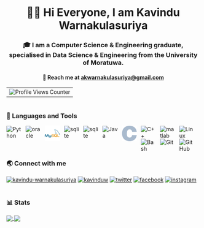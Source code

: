 
<h1 align="center">👋🏾 Hi Everyone, I am Kavindu Warnakulasuriya</h1>
<h3 align="center">🎓 I am a Computer Science & Engineering graduate, specialised in Data Science & Engineering from the University of Moratuwa.</h3>
<h4 align="center"> 📧 Reach me at <a href="mailto:akwarnakulasuriya@gmail.com"> akwarnakulasuriya@gmail.com </a> </h4>

<table align="center" style="border-collapse: collapse;">
    <tr>
        <td style="border: none;">
            <img src="https://komarev.com/ghpvc/?username=kavindu-w&label=Intriguing+visitors&color=9966ff" alt="Profile Views Counter">
        </td>
    </tr>
</table>



#

### 🧰 Languages and Tools
<p align="left"> 
<img align="left" alt="Python" width="40px" style="padding-right:10px;" src="https://cdn.jsdelivr.net/gh/devicons/devicon/icons/python/python-plain.svg" />
<img align="left" alt="oracle" width="40px" style="padding-right:10px;" src="https://cdn.jsdelivr.net/gh/devicons/devicon/icons/oracle/oracle-original.svg"/>
<img align="left" alt="mysql" width="40px" style="padding-right:10px;" src="https://raw.githubusercontent.com/devicons/devicon/master/icons/mysql/mysql-original-wordmark.svg"/>
<img align="left" alt="sqlite" width="40px" style="padding-right:10px;" src="https://www.vectorlogo.zone/logos/sqlite/sqlite-icon.svg"/>
<img align="left" alt="sqlite" width="40px" style="padding-right:10px;" src="https://cdn.jsdelivr.net/gh/devicons/devicon/icons/r/r-original.svg"/>
<!-- <img align="left" alt="ShinyR" width="40px" style="padding-right:10px;" src="https://idash.pl/wp-content/themes/idash/core/img/assets/shiny-logo.png"/> -->
   
<img align="left" alt="Java" width="40px" style="padding-right:10px;" src="https://cdn.jsdelivr.net/gh/devicons/devicon/icons/java/java-original.svg"/>
<img align="left" alt="c" width="40px" style="padding-right:10px;" src="https://raw.githubusercontent.com/devicons/devicon/master/icons/c/c-original.svg"/>
<img align="left" alt="C++" width="40px" style="padding-right:10px;" src="https://cdn.jsdelivr.net/gh/devicons/devicon/icons/cplusplus/cplusplus-line.svg" />
<img align="left" alt="matlab" width="40px" style="padding-right:10px;" src="https://upload.wikimedia.org/wikipedia/commons/2/21/Matlab_Logo.png"/>

<img align="left" alt="Linux" width="40px" style="padding-right:10px;" src="https://cdn.jsdelivr.net/gh/devicons/devicon/icons/linux/linux-original.svg" />
<img align="left" alt="Bash" width="40px" style="padding-right:10px;" src="https://cdn.jsdelivr.net/gh/devicons/devicon/icons/bash/bash-original.svg" />
<img align="left" alt="Git" width="40px" style="padding-right:10px;" src="https://cdn.jsdelivr.net/gh/devicons/devicon/icons/git/git-original.svg" />
<img align="left" alt="GitHub" width="40px" style="padding-right:10px;" src="https://cdn.icon-icons.com/icons2/836/PNG/512/Github_icon-icons.com_66788.png" />
<br />
</p>
</br>

#

### 🌏 Connect with me
<p align="left">
<a href="https://linkedin.com/in/kavindu-warnakulasuriya" target="blank"><img align="center" src="https://raw.githubusercontent.com/rahuldkjain/github-profile-readme-generator/master/src/images/icons/Social/linked-in-alt.svg" alt="kavindu-warnakulasuriya" height="30" width="40" /></a>
<a href="https://kaggle.com/kavinduw" target="blank"><img align="center" src="https://raw.githubusercontent.com/rahuldkjain/github-profile-readme-generator/master/src/images/icons/Social/kaggle.svg" alt="kavinduw" height="30" width="40" /></a>
<a href="https://x.com/kavindu_warna" target="blank"><img align="center" src="https://raw.githubusercontent.com/rahuldkjain/github-profile-readme-generator/master/src/images/icons/Social/twitter.svg" alt="twitter" height="30" width="40" /></a>
<a href="https://www.facebook.com/kavindu.warnakulasuriya.9" target="blank"><img align="center" src="https://raw.githubusercontent.com/dheereshag/coloured-icons/refs/heads/master/public/logos/social%20media/facebook/facebook.svg" alt="facebook" height="30" width="40" /></a>
<a href="https://www.instagram.com/kavindu_warnakulasuriya_/" target="blank"><img align="center" src="https://raw.githubusercontent.com/dheereshag/coloured-icons/refs/heads/master/public/logos/social%20media/instagram/instagram.svg" alt="instagram" height="30" width="40" /></a>

</p>

#

### 📊 Stats
<!-- commits, PR stats -->
<a href="https://github.com/anuraghazra/github-readme-stats">
  <img height=200 align="center" src="https://github-readme-stats.vercel.app/api?username=kavindu-w&show_icons=true&theme=github_dark&layout=donut-vertical" />
</a>
<!--langs-->
<a href="https://github.com/anuraghazra/convoychat">
  <img align="center" src="https://github-readme-stats.vercel.app/api/top-langs?username=kavindu-w&theme=github_dark&langs_count=8&layout=donut-vertical&card_width=320" />
</a>


<!---
kavindu-w/kavindu-w is a ✨ special ✨ repository because its `README.md` (this file) appears on your GitHub profile.
You can click the Preview link to take a look at your changes.
--->
